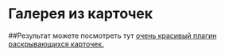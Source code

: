 # Галерея из карточек

##Результат можете посмотреть тут 
[очень красивый плагин раскрывающихся карточек.](https://zhelezkovev.github.io/Cards/)
